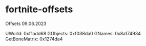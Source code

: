 # fortnite-offsets
Offsets 09.06.2023


UWorld: 0xf1add68
GObjects: 0xf038da0
GNames: 0x8a174934
GetBoneMatrix: 0x1274da4
